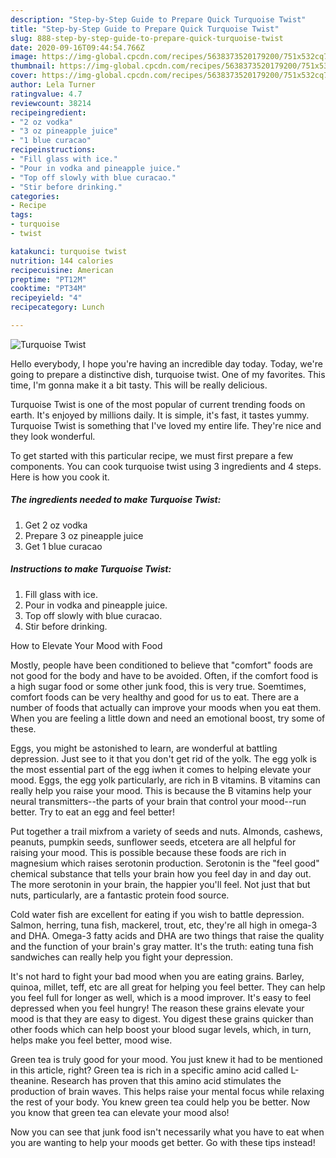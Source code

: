 ```yaml
---
description: "Step-by-Step Guide to Prepare Quick Turquoise Twist"
title: "Step-by-Step Guide to Prepare Quick Turquoise Twist"
slug: 888-step-by-step-guide-to-prepare-quick-turquoise-twist
date: 2020-09-16T09:44:54.766Z
image: https://img-global.cpcdn.com/recipes/5638373520179200/751x532cq70/turquoise-twist-recipe-main-photo.jpg
thumbnail: https://img-global.cpcdn.com/recipes/5638373520179200/751x532cq70/turquoise-twist-recipe-main-photo.jpg
cover: https://img-global.cpcdn.com/recipes/5638373520179200/751x532cq70/turquoise-twist-recipe-main-photo.jpg
author: Lela Turner
ratingvalue: 4.7
reviewcount: 38214
recipeingredient:
- "2 oz vodka"
- "3 oz pineapple juice"
- "1 blue curacao"
recipeinstructions:
- "Fill glass with ice."
- "Pour in vodka and pineapple juice."
- "Top off slowly with blue curacao."
- "Stir before drinking."
categories:
- Recipe
tags:
- turquoise
- twist

katakunci: turquoise twist 
nutrition: 144 calories
recipecuisine: American
preptime: "PT12M"
cooktime: "PT34M"
recipeyield: "4"
recipecategory: Lunch

---
```



![Turquoise Twist](https://img-global.cpcdn.com/recipes/5638373520179200/751x532cq70/turquoise-twist-recipe-main-photo.jpg)

Hello everybody, I hope you're having an incredible day today. Today, we're going to prepare a distinctive dish, turquoise twist. One of my favorites. This time, I'm gonna make it a bit tasty. This will be really delicious.



Turquoise Twist is one of the most popular of current trending foods on earth. It's enjoyed by millions daily. It is simple, it's fast, it tastes yummy. Turquoise Twist is something that I've loved my entire life. They're nice and they look wonderful.


To get started with this particular recipe, we must first prepare a few components. You can cook turquoise twist using 3 ingredients and 4 steps. Here is how you cook it.

<!--inarticleads1-->

##### The ingredients needed to make Turquoise Twist:

1. Get 2 oz vodka
1. Prepare 3 oz pineapple juice
1. Get 1 blue curacao




<!--inarticleads2-->

##### Instructions to make Turquoise Twist:

1. Fill glass with ice.
1. Pour in vodka and pineapple juice.
1. Top off slowly with blue curacao.
1. Stir before drinking.




How to Elevate Your Mood with Food


Mostly, people have been conditioned to believe that "comfort" foods are not good for the body and have to be avoided. Often, if the comfort food is a high sugar food or some other junk food, this is very true. Soemtimes, comfort foods can be very healthy and good for us to eat. There are a number of foods that actually can improve your moods when you eat them. When you are feeling a little down and need an emotional boost, try some of these.

Eggs, you might be astonished to learn, are wonderful at battling depression. Just see to it that you don't get rid of the yolk. The egg yolk is the most essential part of the egg iwhen it comes to helping elevate your mood. Eggs, the egg yolk particularly, are rich in B vitamins. B vitamins can really help you raise your mood. This is because the B vitamins help your neural transmitters--the parts of your brain that control your mood--run better. Try to eat an egg and feel better!

Put together a trail mixfrom a variety of seeds and nuts. Almonds, cashews, peanuts, pumpkin seeds, sunflower seeds, etcetera are all helpful for raising your mood. This is possible because these foods are rich in magnesium which raises serotonin production. Serotonin is the "feel good" chemical substance that tells your brain how you feel day in and day out. The more serotonin in your brain, the happier you'll feel. Not just that but nuts, particularly, are a fantastic protein food source.

Cold water fish are excellent for eating if you wish to battle depression. Salmon, herring, tuna fish, mackerel, trout, etc, they're all high in omega-3 and DHA. Omega-3 fatty acids and DHA are two things that raise the quality and the function of your brain's gray matter. It's the truth: eating tuna fish sandwiches can really help you fight your depression. 

It's not hard to fight your bad mood when you are eating grains. Barley, quinoa, millet, teff, etc are all great for helping you feel better. They can help you feel full for longer as well, which is a mood improver. It's easy to feel depressed when you feel hungry! The reason these grains elevate your mood is that they are easy to digest. You digest these grains quicker than other foods which can help boost your blood sugar levels, which, in turn, helps make you feel better, mood wise.

Green tea is truly good for your mood. You just knew it had to be mentioned in this article, right? Green tea is rich in a specific amino acid called L-theanine. Research has proven that this amino acid stimulates the production of brain waves. This helps raise your mental focus while relaxing the rest of your body. You knew green tea could help you be better. Now you know that green tea can elevate your mood also!

Now you can see that junk food isn't necessarily what you have to eat when you are wanting to help your moods get better. Go  with  these tips  instead!

